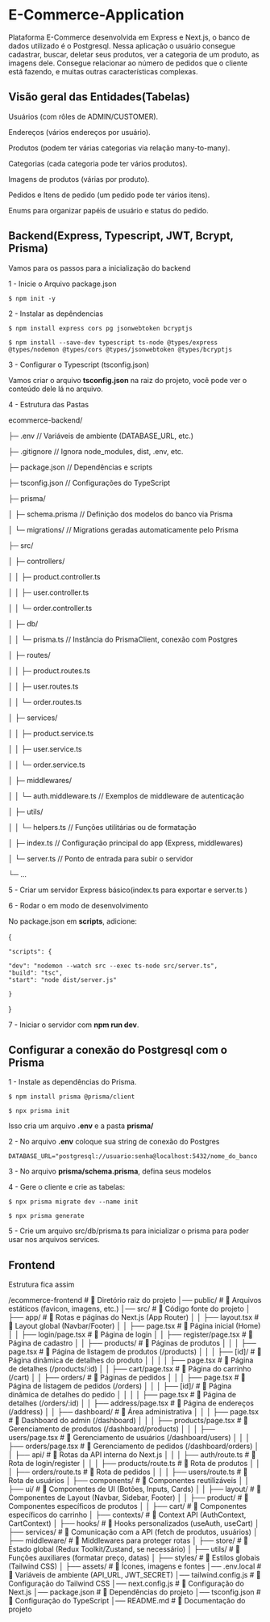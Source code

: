 # E-Commerce-Application
Plataforma E-Commerce desenvolvida em Express e Next.js, o banco de dados utilizado é o Postgresql. Nessa aplicação o usuário consegue cadastrar, buscar, deletar seus produtos, ver a categoria de um produto, as imagens dele. Consegue relacionar ao número de pedidos que o cliente está fazendo, e muitas outras características complexas.

## Visão geral das Entidades(Tabelas)

Usuários (com rôles de ADMIN/CUSTOMER).

Endereços (vários endereços por usuário).

Produtos (podem ter várias categorias via relação many-to-many).

Categorias (cada categoria pode ter vários produtos).

Imagens de produtos (várias por produto).

Pedidos e Itens de pedido (um pedido pode ter vários itens).

Enums para organizar papéis de usuário e status do pedido.

## Backend(Express, Typescript, JWT, Bcrypt, Prisma)
Vamos para os passos para a inicialização do backend

1 - Inicie o Arquivo package.json

```
$ npm init -y
```

2 - Instalar as depêndencias
```
$ npm install express cors pg jsonwebtoken bcryptjs

$ npm install --save-dev typescript ts-node @types/express @types/nodemon @types/cors @types/jsonwebtoken @types/bcryptjs
```

3 - Configurar o Typescript (tsconfig.json)

Vamos criar o arquivo **tsconfig.json** na raiz do projeto, você pode ver o conteúdo dele lá no arquivo.

4 - Estrutura das Pastas

ecommerce-backend/

├─ .env                 // Variáveis de ambiente (DATABASE_URL, etc.)

├─ .gitignore           // Ignora node_modules, dist, .env, etc.

├─ package.json         // Dependências e scripts

├─ tsconfig.json        // Configurações do TypeScript

├─ prisma/

│  ├─ schema.prisma     // Definição dos modelos do banco via Prisma

│  └─ migrations/       // Migrations geradas automaticamente pelo Prisma

├─ src/

│  ├─ controllers/

│  │  ├─ product.controller.ts

│  │  ├─ user.controller.ts

│  │  └─ order.controller.ts

│  ├─ db/

│  │  └─ prisma.ts      // Instância do PrismaClient, conexão com Postgres

│  ├─ routes/

│  │  ├─ product.routes.ts

│  │  ├─ user.routes.ts

│  │  └─ order.routes.ts

│  ├─ services/

│  │  ├─ product.service.ts

│  │  ├─ user.service.ts

│  │  └─ order.service.ts

│  ├─ middlewares/

│  │  └─ auth.middleware.ts  // Exemplos de middleware de autenticação

│  ├─ utils/

│  │  └─ helpers.ts     // Funções utilitárias ou de formatação

│  ├─ index.ts          // Configuração principal do app (Express, middlewares)

│  └─ server.ts         // Ponto de entrada para subir o servidor

└─ ...




5 - Criar um servidor Express básico(index.ts para exportar e server.ts )

6 - Rodar o em modo de desenvolvimento

  No package.json em **scripts**, adicione:

  {  

    "scripts": {
  
    "dev": "nodemon --watch src --exec ts-node src/server.ts",
    "build": "tsc",
    "start": "node dist/server.js"
    
    }
  
  }

7 - Iniciar o servidor com **npm run dev**.

## Configurar a conexão do Postgresql com o Prisma

1 - Instale as dependências do Prisma.

```
$ npm install prisma @prisma/client

$ npx prisma init
```

Isso cria um arquivo **.env** e a pasta **prisma/**

2 - No arquivo **.env** coloque sua string de conexão do Postgres

`DATABASE_URL="postgresql://usuario:senha@localhost:5432/nome_do_banco`

3 - No arquivo **prisma/schema.prisma**, defina seus modelos

4 - Gere o cliente e crie as tabelas:

```
$ npx prisma migrate dev --name init

$ npx prisma generate
```

5 - Crie um arquivo src/db/prisma.ts para inicializar o prisma para poder usar nos arquivos services.

## Frontend

Estrutura fica assim 

/ecommerce-frontend        # 📂 Diretório raiz do projeto
│── public/                 # 📂 Arquivos estáticos (favicon, imagens, etc.)
│── src/                    # 📂 Código fonte do projeto
│   ├── app/                # 📂 Rotas e páginas do Next.js (App Router)
│   │   ├── layout.tsx      # 📄 Layout global (Navbar/Footer)
│   │   ├── page.tsx        # 📄 Página inicial (Home)
│   │   ├── login/page.tsx  # 📄 Página de login
│   │   ├── register/page.tsx # 📄 Página de cadastro
│   │   ├── products/       # 📂 Páginas de produtos
│   │   │   ├── page.tsx    # 📄 Página de listagem de produtos (/products)
│   │   │   ├── [id]/       # 📂 Página dinâmica de detalhes do produto
│   │   │   │   ├── page.tsx # 📄 Página de detalhes (/products/:id)
│   │   ├── cart/page.tsx   # 📄 Página do carrinho (/cart)
│   │   ├── orders/         # 📂 Páginas de pedidos
│   │   │   ├── page.tsx    # 📄 Página de listagem de pedidos (/orders)
│   │   │   ├── [id]/       # 📂 Página dinâmica de detalhes do pedido
│   │   │   │   ├── page.tsx # 📄 Página de detalhes (/orders/:id)
│   │   ├── address/page.tsx # 📄 Página de endereços (/address)
│   │   ├── dashboard/      # 📂 Área administrativa
│   │   │   ├── page.tsx    # 📄 Dashboard do admin (/dashboard)
│   │   │   ├── products/page.tsx # 📄 Gerenciamento de produtos (/dashboard/products)
│   │   │   ├── users/page.tsx    # 📄 Gerenciamento de usuários (/dashboard/users)
│   │   │   ├── orders/page.tsx   # 📄 Gerenciamento de pedidos (/dashboard/orders)
│   │   ├── api/           # 📂 Rotas da API interna do Next.js
│   │   │   ├── auth/route.ts  # 📄 Rota de login/register
│   │   │   ├── products/route.ts # 📄 Rota de produtos
│   │   │   ├── orders/route.ts # 📄 Rota de pedidos
│   │   │   ├── users/route.ts # 📄 Rota de usuários
│   ├── components/    # 📂 Componentes reutilizáveis
│   │   ├── ui/        # 📂 Componentes de UI (Botões, Inputs, Cards)
│   │   ├── layout/    # 📂 Componentes de Layout (Navbar, Sidebar, Footer)
│   │   ├── product/   # 📂 Componentes específicos de produtos
│   │   ├── cart/      # 📂 Componentes específicos do carrinho
│   ├── contexts/      # 📂 Context API (AuthContext, CartContext)
│   ├── hooks/         # 📂 Hooks personalizados (useAuth, useCart)
│   ├── services/      # 📂 Comunicação com a API (fetch de produtos, usuários)
│   ├── middleware/    # 📂 Middlewares para proteger rotas
│   ├── store/         # 📂 Estado global (Redux Toolkit/Zustand, se necessário)
│   ├── utils/         # 📂 Funções auxiliares (formatar preço, datas)
│   ├── styles/        # 📂 Estilos globais (Tailwind CSS)
│   ├── assets/        # 📂 Ícones, imagens e fontes
│── .env.local         # 📄 Variáveis de ambiente (API_URL, JWT_SECRET)
│── tailwind.config.js # 📄 Configuração do Tailwind CSS
│── next.config.js     # 📄 Configuração do Next.js
│── package.json       # 📄 Dependências do projeto
│── tsconfig.json      # 📄 Configuração do TypeScript
│── README.md          # 📄 Documentação do projeto

